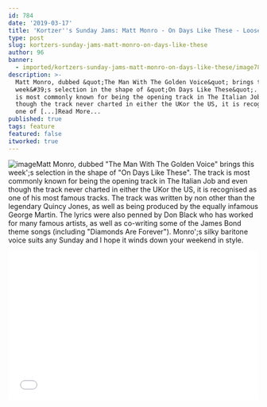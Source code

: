 ```yaml
---
id: 784
date: '2019-03-17'
title: 'Kortzer''s Sunday Jams: Matt Monro - On Days Like These - Loose Lips'
type: post
slug: kortzers-sunday-jams-matt-monro-on-days-like-these
author: 96
banner:
  - imported/kortzers-sunday-jams-matt-monro-on-days-like-these/image784.jpeg
description: >-
  Matt Monro, dubbed &quot;The Man With The Golden Voice&quot; brings this
  week&#39;s selection in the shape of &quot;On Days Like These&quot;. The track
  is most commonly known for being the opening track in The Italian Job and even
  though the track never charted in either the UKor the US, it is recognised as
  one of [...]Read More...
published: true
tags: feature
featured: false
itworked: true
---
```

![image](../imported/kortzers-sunday-jams-matt-monro-on-days-like-these/image784.jpeg)Matt Monro, dubbed "The Man With The Golden Voice" brings this week';s selection in the shape of "On Days Like These". The track is most commonly known for being the opening track in The Italian Job and even though the track never charted in either the UKor the US, it is recognised as one of his most famous tracks. The track was written by non other than the legendary Quincy Jones, as well as being produced by the equally infamous George Martin. The lyrics were also penned by Don Black who has worked for many famous artists, as well as co-writing some of the James Bond theme songs (including "Diamonds Are Forever"). Monro';s silky baritone voice suits any Sunday and I hope it winds down your weekend in style.

<iframe width='100%' height='300' scrolling='no' frameborder='no' allow='autoplay' src='//www.youtube.com/embed/KQIRbV_noi8?wmode=opaque'></iframe>